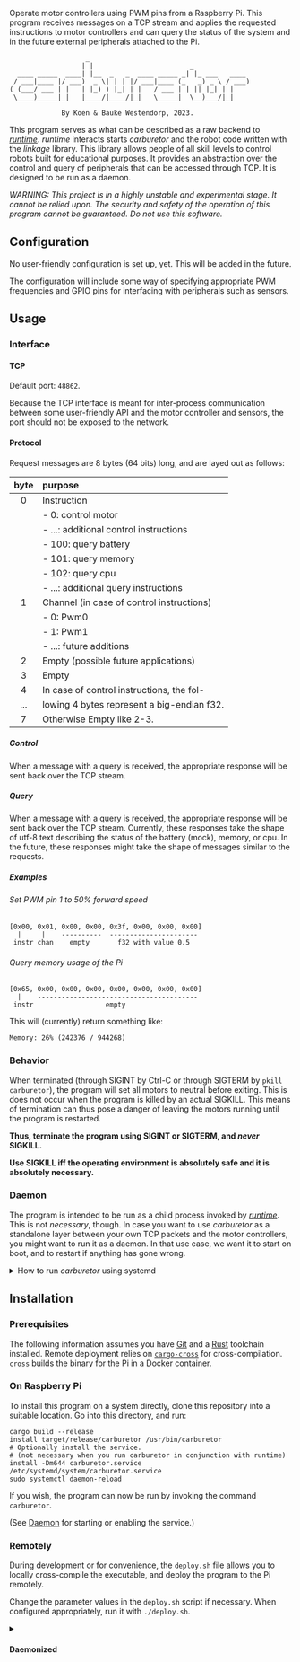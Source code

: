 Operate motor controllers using PWM pins from a Raspberry Pi. This program
receives messages on a TCP stream and applies the requested instructions to
motor controllers and can query the status of the system and in the future
external peripherals attached to the Pi.

```
                   _
                  | |                        _
  ____ _____  ____| |__  _   _  ____ _____ _| |_ ___   ____
 / ___|____ |/ ___)  _ \| | | |/ ___|____ (_   _) _ \ / ___)
( (___/ ___ | |   | |_) ) |_| | |   / ___ | | || |_| | |
 \____)_____|_|   |____/|____/|_|   \_____|  \__)___/|_|

             By Koen & Bauke Westendorp, 2023.
```

This program serves as what can be described as a raw backend to
[_runtime_](https://github.com/Impossible-Robotics-5412/linkage/tree/main/runtime).
_runtime_ interacts starts _carburetor_ and the robot code written with the
_linkage_ library. This library allows people of all skill levels to control
robots built for educational purposes. It provides an abstraction over the
control and query of peripherals that can be accessed through TCP. It is
designed to be run as a daemon.

_WARNING: This project is in a highly unstable and experimental stage. It cannot
be relied upon. The security and safety of the operation of this program cannot
be guaranteed. Do not use this software._

## Configuration

No user-friendly configuration is set up, yet. This will be added in the future.

The configuration will include some way of specifying appropriate PWM
frequencies and GPIO pins for interfacing with peripherals such as sensors.

## Usage

### Interface

#### TCP

Default port: `48862`.

Because the TCP interface is meant for inter-process communication between some
user-friendly API and the motor controller and sensors, the port should not be
exposed to the network.

#### Protocol

Request messages are 8 bytes (64 bits) long, and are layed out as follows:

| byte | purpose                                    |
| :--: | :----------------------------------------- |
|  0   | Instruction                                |
|      | - 0: control motor                         |
|      | - ...: additional control instructions     |
|      | - 100: query battery                       |
|      | - 101: query memory                        |
|      | - 102: query cpu                           |
|      | - ...: additional query instructions       |
|  1   | Channel (in case of control instructions)  |
|      | - 0: Pwm0                                  |
|      | - 1: Pwm1                                  |
|      | - ...: future additions                    |
|  2   | Empty (possible future applications)       |
|  3   | Empty                                      |
|  4   | In case of control instructions, the fol-  |
| ...  | lowing 4 bytes represent a big-endian f32. |
|  7   | Otherwise Empty like 2-3.                  |

##### Control

When a message with a query is received, the appropriate response will be sent
back over the TCP stream.

##### Query

When a message with a query is received, the appropriate response will be sent
back over the TCP stream. Currently, these responses take the shape of utf-8
text describing the status of the battery (mock), memory, or cpu. In the future,
these responses might take the shape of messages similar to the requests.

##### Examples

###### Set PWM pin 1 to 50% forward speed

```
[0x00, 0x01, 0x00, 0x00, 0x3f, 0x00, 0x00, 0x00]
  |     |    ----------  ----------------------
 instr chan    empty       f32 with value 0.5
```

###### Query memory usage of the Pi

```
[0x65, 0x00, 0x00, 0x00, 0x00, 0x00, 0x00, 0x00]
  |    ----------------------------------------
 instr                  empty
```

This will (currently) return something like:

```
Memory: 26% (242376 / 944268)
```

### Behavior

When terminated (through SIGINT by Ctrl-C or through SIGTERM by
`pkill carburetor`), the program will set all motors to neutral before exiting.
This is does not occur when the program is killed by an actual SIGKILL. This
means of termination can thus pose a danger of leaving the motors running until
the program is restarted.

**Thus, terminate the program using SIGINT or SIGTERM, and _never_ SIGKILL.**

**Use SIGKILL iff the operating environment is absolutely safe and it is
absolutely necessary.**

### Daemon

The program is intended to be run as a child process invoked by [_runtime_](https://github.com/Impossible-Robotics-5412/linkage/tree/main/runtime).
This is not _necessary_, though.
In case you want to use _carburetor_ as a standalone layer between your own TCP packets and the motor controllers, you might want to run it as a daemon.
In that use case, we want it to start on boot, and to restart if anything has gone wrong.

<details>
<summary>How to run <em>carburetor</em> using systemd</summary>
To run as daemon using systemd, start it:

```console
systemctl start carburetor.service
```

If you wish to enable it on startup, enable it:

```console
systemctl enable carburetor.service
```

#### Restarting

Currently, the restarting policy is set to 3 seconds.

#### Logs

The logs of the daemonized process can be inspected using:

```console
journalctl -xeu carburetor.service
```
</details>

## Installation

### Prerequisites

The following information assumes you have [Git](https://git-scm.com/) and a
[Rust](https://rust-lang.org/) toolchain installed. Remote deployment relies on
[`cargo-cross`](https://github.com/cross-rs/cross) for cross-compilation.
`cross` builds the binary for the Pi in a Docker container.

### On Raspberry Pi

To install this program on a system directly, clone this repository into a
suitable location. Go into this directory, and run:

```console
cargo build --release
install target/release/carburetor /usr/bin/carburetor
# Optionally install the service.
# (not necessary when you run carburetor in conjunction with runtime)
install -Dm644 carburetor.service /etc/systemd/system/carburetor.service
sudo systemctl daemon-reload
```

If you wish, the program can now be run by invoking the command `carburetor`.

(See [Daemon](#daemon) for starting or enabling the service.)

### Remotely

During development or for convenience, the `deploy.sh` file allows you to
locally cross-compile the executable, and deploy the program to the Pi remotely.

Change the parameter values in the `deploy.sh` script if necessary. When
configured appropriately, run it with `./deploy.sh`.


<details>
<summary>
<h4>Daemonized</h4>
</summary>

If necessary, you can run `systemd-deploy.sh` to cross-compile, deploy the
binary, _and_ install the systemd service. It also restart the daemon with the
new binary. However, in the way the project is used at this moment, this is no
longer necessary, since _carburetor_ is spawned as a child process of _runtime_
together with the robot code entrypoint. That means that the whole lifetime of
_carburetor_ is managed from _runtime_, and we have no need for daemonized
operation.
</details>
